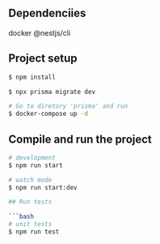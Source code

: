 ## Dependenciies

docker
@nestjs/cli

## Project setup

```bash
$ npm install
```
```bash
$ npx prisma migrate dev
```

```bash
# Go to diretory 'prisma' and run
$ docker-compose up -d
```

## Compile and run the project

```bash
# development
$ npm run start

# watch mode
$ npm run start:dev

## Run tests

```bash
# unit tests
$ npm run test